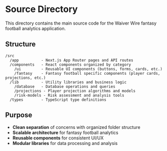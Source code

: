 # Source Directory

This directory contains the main source code for the Waiver Wire fantasy football analytics application.

## Structure

```
/src
  /app          - Next.js App Router pages and API routes
  /components   - React components organized by category
    /ui         - Reusable UI components (buttons, forms, cards, etc.)
    /fantasy    - Fantasy football specific components (player cards, projections, etc.)
  /lib          - Utility libraries and business logic
    /database   - Database operations and queries
    /projections - Player projection algorithms and models
    /risk-models - Risk assessment and analysis tools
  /types        - TypeScript type definitions
```

## Purpose

- **Clean separation** of concerns with organized folder structure
- **Scalable architecture** for fantasy football analytics
- **Reusable components** for consistent UI/UX
- **Modular libraries** for data processing and analysis 